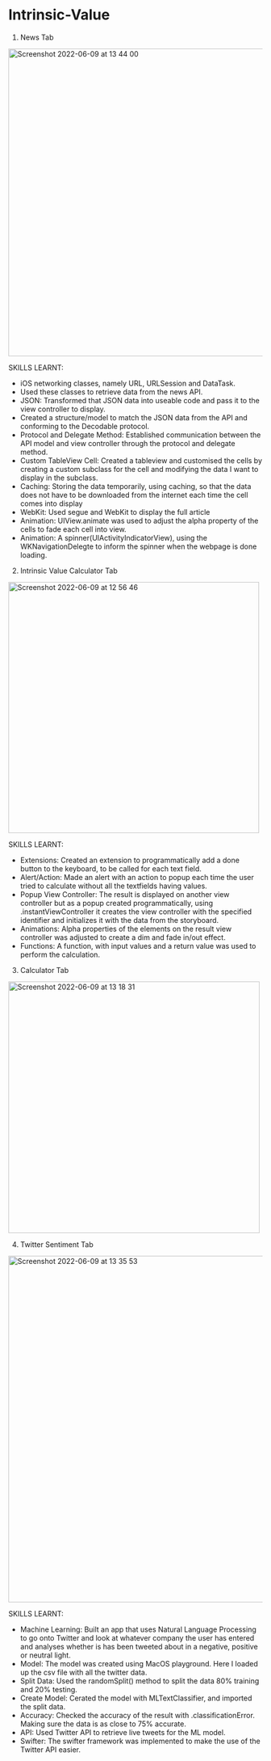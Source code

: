 # Intrinsic-Value
1. News Tab

<img width="609" alt="Screenshot 2022-06-09 at 13 44 00" src="https://user-images.githubusercontent.com/91250039/172839014-8381bb6c-d4ef-479b-a963-366e75108f7b.png">

SKILLS LEARNT:
  - iOS networking classes, namely URL, URLSession and DataTask.
  - Used these classes to retrieve data from the news API.
  - JSON: Transformed that JSON data into useable code and pass it to the view controller to display.
  - Created a structure/model to match the JSON data from the API and conforming to the Decodable protocol.
  - Protocol and Delegate Method: Established communication between the API model and view controller through the protocol and delegate method.
  - Custom TableView Cell: Created a tableview and customised the cells by creating a custom subclass for the cell and modifying the data I want to display     in the subclass.
  - Caching: Storing the data temporarily, using caching, so that the data does not have to be downloaded from the internet each time the cell comes into       display
  - WebKit: Used segue and WebKit to display the full article
  - Animation: UIView.animate was used to adjust the alpha property of the cells to fade each cell into view.
  - Animation: A spinner(UIActivityIndicatorView), using the WKNavigationDelegte to inform the spinner when the webpage is done loading.


2. Intrinsic Value Calculator Tab

<img width="497" alt="Screenshot 2022-06-09 at 12 56 46" src="https://user-images.githubusercontent.com/91250039/172838988-bdc606d8-6b6c-420a-a909-735dce2d34d5.png">

SKILLS LEARNT:
 - Extensions: Created an extension to programmatically add a done button to the keyboard, to be called for each text field.
 - Alert/Action: Made an alert with an action to popup each time the user tried to calculate without all the textfields having values.
 - Popup View Controller: The result is displayed on another view controller but as a popup created programmatically, using .instantViewController it
   creates the view controller with the specified identifier and initializes it with the data from the storyboard.
 - Animations: Alpha properties of the elements on the result view controller was adjusted to create a dim and fade in/out effect.
 - Functions: A function, with input values and a return value was used to perform the calculation.

3. Calculator Tab

<img width="498" alt="Screenshot 2022-06-09 at 13 18 31" src="https://user-images.githubusercontent.com/91250039/172838993-dffa02ae-7dcb-43a1-8eae-3b134c488455.png">


4. Twitter Sentiment Tab

<img width="686" alt="Screenshot 2022-06-09 at 13 35 53" src="https://user-images.githubusercontent.com/91250039/172839005-907be97d-d9e3-4d84-bf37-4b3547828944.png">

SKILLS LEARNT:
 - Machine Learning: Built an app that uses Natural Language Processing to go onto Twitter and look at whatever company the user has entered and analyses      whether is has been tweeted about in a negative, positive or neutral light.
 - Model: The model was created using MacOS playground. Here I loaded up the csv file with all the twitter data.
 - Split Data: Used the randomSplit() method to split the data 80% training and 20% testing.
 - Create Model: Cerated the model with MLTextClassifier, and imported the split data.
 - Accuracy: Checked the accuracy of the result with .classificationError. Making sure the data is as close to 75% accurate.
 - API: Used Twitter API to retrieve live tweets for the ML model.
 - Swifter: The swifter framework was implemented to make the use of the Twitter API easier.

